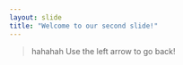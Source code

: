 ```yaml
---
layout: slide
title: "Welcome to our second slide!"
---
```

> hahahah
Use the left arrow to go back!
